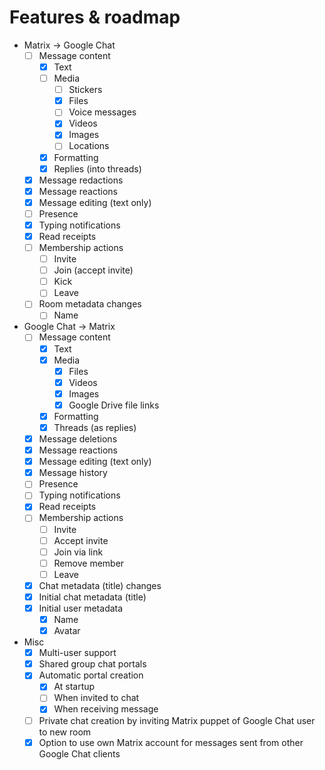 # Features & roadmap

* Matrix → Google Chat
  * [ ] Message content
    * [x] Text
    * [ ] Media
      * [ ] Stickers
      * [x] Files
      * [ ] Voice messages
      * [x] Videos
      * [x] Images
      * [ ] Locations
    * [x] Formatting
    * [x] Replies (into threads)
  * [x] Message redactions
  * [x] Message reactions
  * [x] Message editing (text only)
  * [ ] Presence
  * [x] Typing notifications
  * [x] Read receipts
  * [ ] Membership actions
    * [ ] Invite
    * [ ] Join (accept invite)
    * [ ] Kick
    * [ ] Leave
  * [ ] Room metadata changes
    * [ ] Name
* Google Chat → Matrix
  * [ ] Message content
    * [x] Text
    * [x] Media
      * [x] Files
      * [x] Videos
      * [x] Images
      * [x] Google Drive file links
    * [x] Formatting
    * [x] Threads (as replies)
  * [x] Message deletions
  * [x] Message reactions
  * [x] Message editing (text only)
  * [x] Message history
  * [ ] Presence
  * [ ] Typing notifications
  * [x] Read receipts
  * [ ] Membership actions
    * [ ] Invite
    * [ ] Accept invite
    * [ ] Join via link
    * [ ] Remove member
    * [ ] Leave
  * [x] Chat metadata (title) changes
  * [x] Initial chat metadata (title)
  * [x] Initial user metadata
    * [x] Name
    * [x] Avatar
* Misc
  * [x] Multi-user support
  * [x] Shared group chat portals
  * [x] Automatic portal creation
    * [x] At startup
    * [ ] When invited to chat
    * [x] When receiving message
  * [ ] Private chat creation by inviting Matrix puppet of Google Chat user to new room
  * [x] Option to use own Matrix account for messages sent from other Google Chat clients
